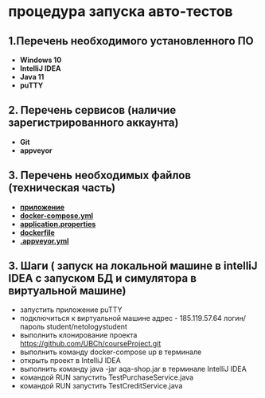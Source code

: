 # процедура запуска авто-тестов
## 1.Перечень необходимого установленного ПО
* **Windows 10**
* **IntelliJ IDEA**
* **Java 11** 
* **puTTY**

## 2. Перечень сервисов (наличие зарегистрированного аккаунта)
* **Git** 
* **appveyor**


## 3. Перечень необходимых файлов (техническая часть)
* **[ приложение ](https://github.com/UBCh/courseProject/blob/master/aqa-shop.jar)**
* **[ docker-compose.yml  ](https://github.com/UBCh/courseProject/blob/dd8cbf9a88bad9e07253c54bdde1d59caaf547b8/docker-compose.yml#L1)**
* **[ application.properties ](https://github.com/UBCh/courseProject/blob/dd8cbf9a88bad9e07253c54bdde1d59caaf547b8/application.properties#L1)**
* **[dockerfile](https://github.com/UBCh/courseProject/blob/f01747dcec4f7987f9e92d08a0873b2906f18949/Dockerfile#L1)**
* **[ .appveyor.yml ](https://github.com/UBCh/courseProject/blob/dd8cbf9a88bad9e07253c54bdde1d59caaf547b8/.appveyor.yml#L1)**

## 3. Шаги ( запуск на локальной машине в intelliJ IDEA с запуском БД и симулятора в виртуальной машине)
* запустить приложение puTTY
* подключиться к виртуальной машине адрес - 185.119.57.64  логин/пароль student/netologystudent
* выполнить клонирование проекта https://github.com/UBCh/courseProject.git
* выполнить команду docker-compose up в терминале 
* открыть проект в IntelliJ IDEA
* выполнить команду java -jar aqa-shop.jar в терминале IntelliJ IDEA
* командой RUN запустить TestPurchaseService.java
* командой RUN запустить TestCreditService.java
